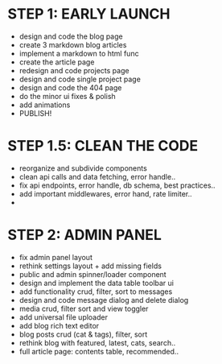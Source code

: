 # STEP 1: EARLY LAUNCH

- design and code the blog page
- create 3 markdown blog articles
- implement a markdown to html func
- create the article page
- redesign and code projects page
- design and code single project page
- design and code the 404 page
- do the minor ui fixes & polish
- add animations
- PUBLISH!

# STEP 1.5: CLEAN THE CODE

- reorganize and subdivide components
- clean api calls and data fetching, error handle..
- fix api endpoints, error handle, db schema, best practices..
- add important middlewares, error hand, rate limiter..
-

# STEP 2: ADMIN PANEL

- fix admin panel layout
- rethink settings layout + add missing fields
- public and admin spinner/loader component
- design and implement the data table toolbar ui
- add functionality crud, filter, sort to messages
- design and code message dialog and delete dialog
- media crud, filter sort and view toggler
- add universal file uploader
- add blog rich text editor
- blog posts crud (cat & tags), filter, sort
- rethink blog with featured, latest, cats, search..
- full article page: contents table, recommended..
